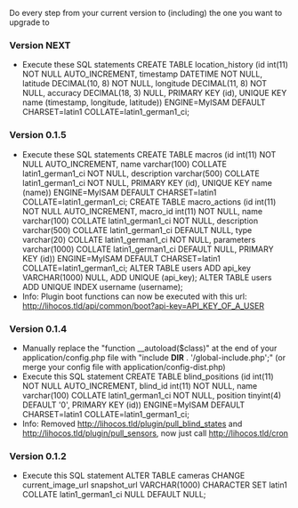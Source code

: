 Do every step from your current version to (including) the one you want to upgrade to

### Version NEXT
* Execute these SQL statements
    CREATE TABLE location_history (id int(11) NOT NULL AUTO_INCREMENT, timestamp DATETIME NOT NULL, latitude DECIMAL(10, 8) NOT NULL, longitude DECIMAL(11, 8) NOT NULL, accuracy DECIMAL(18, 3) NULL, PRIMARY KEY (id), UNIQUE KEY name (timestamp, longitude, latitude)) ENGINE=MyISAM DEFAULT CHARSET=latin1 COLLATE=latin1_german1_ci;

### Version 0.1.5
* Execute these SQL statements
    CREATE TABLE macros (id int(11) NOT NULL AUTO_INCREMENT, name varchar(100) COLLATE latin1_german1_ci NOT NULL, description varchar(500) COLLATE latin1_german1_ci NOT NULL, PRIMARY KEY (id), UNIQUE KEY name (name)) ENGINE=MyISAM DEFAULT CHARSET=latin1 COLLATE=latin1_german1_ci;
    CREATE TABLE macro_actions (id int(11) NOT NULL AUTO_INCREMENT, macro_id int(11) NOT NULL, name varchar(100) COLLATE latin1_german1_ci NOT NULL, description varchar(500) COLLATE latin1_german1_ci DEFAULT NULL, type varchar(20) COLLATE latin1_german1_ci NOT NULL, parameters varchar(1000) COLLATE latin1_german1_ci DEFAULT NULL, PRIMARY KEY (id)) ENGINE=MyISAM DEFAULT CHARSET=latin1 COLLATE=latin1_german1_ci;
    ALTER TABLE users ADD api_key VARCHAR(1000) NULL, ADD UNIQUE (api_key);
    ALTER TABLE users ADD UNIQUE INDEX username (username);
* Info: Plugin boot functions can now be executed with this url: http://lihocos.tld/api/common/boot?api-key=API_KEY_OF_A_USER

### Version 0.1.4
* Manually replace the "function __autoload($class)" at the end of your application/config.php file with "include __DIR__ . '/global-include.php';" (or merge your config file with application/config-dist.php)
* Execute this SQL statement
    CREATE TABLE blind_positions (id int(11) NOT NULL AUTO_INCREMENT, blind_id int(11) NOT NULL, name varchar(100) COLLATE latin1_german1_ci NOT NULL, position tinyint(4) DEFAULT '0', PRIMARY KEY (id)) ENGINE=MyISAM DEFAULT CHARSET=latin1 COLLATE=latin1_german1_ci;
* Info: Removed http://lihocos.tld/plugin/pull_blind_states and http://lihocos.tld/plugin/pull_sensors, now just call http://lihocos.tld/cron

### Version 0.1.2
* Execute this SQL statement
    ALTER TABLE cameras CHANGE current_image_url snapshot_url VARCHAR(1000) CHARACTER SET latin1 COLLATE latin1_german1_ci NULL DEFAULT NULL;